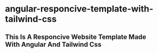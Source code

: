 # angular-responcive-template-with-tailwind-css
## This Is A Responcive Website Template Made With Angular And Tailwind Css
